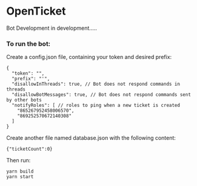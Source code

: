 # OpenTicket
Bot Development in development.....

### To run the bot:
Create a config.json file, containing your token and desired prefix:
```json5
{
  "token": "",
  "prefix": "'",
  "disallowInThreads": true, // Bot does not respond commands in threads
  "disallowBotMessages": true, // Bot does not respond commands sent by other bots
  "notifyRoles": [ // roles to ping when a new ticket is created
    "865267952458006570",
    "869252570672140308"
  ]
}
```
Create another file named database.json with the following content:
```json5
{"ticketCount":0}
```
Then run:
```shell
yarn build
yarn start
```
